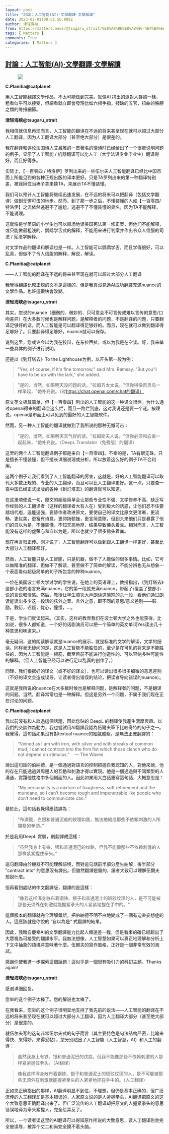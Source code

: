 ```yaml
---
layout: post
title: "討論：人工智能(AI)·文學翻譯·文學解讀"
date: 2023-02-01T00:51:56.000Z
author: 津轻海峡
from: https://matters.news/@tsugaru_strait/%E8%A8%8E%E8%AB%96-%E4%BA%BA%E5%B7%A5%E6%99%BA%E8%83%BD-ai-%E6%96%87%E5%AD%B8%E7%BF%BB%E8%AD%AF-%E6%96%87%E5%AD%B8%E8%A7%A3%E8%AE%80-bafybeicqw2l66am2jbezleayz2ptheiob34o4damwj5fgne6qlwb6eexiq
tags: [ Matters ]
comments: True
categories: [ Matters ]
---
```

<!--1675212716000-->
[討論：人工智能(AI)·文學翻譯·文學解讀](https://matters.news/@tsugaru_strait/%E8%A8%8E%E8%AB%96-%E4%BA%BA%E5%B7%A5%E6%99%BA%E8%83%BD-ai-%E6%96%87%E5%AD%B8%E7%BF%BB%E8%AD%AF-%E6%96%87%E5%AD%B8%E8%A7%A3%E8%AE%80-bafybeicqw2l66am2jbezleayz2ptheiob34o4damwj5fgne6qlwb6eexiq)
------

<div>
<figure class="image"><img src="https://assets.matters.news/embed/097ab331-45bb-4b94-8c30-b52a8a3dca65.jpeg" data-asset-id="097ab331-45bb-4b94-8c30-b52a8a3dca65" referrerpolicy="no-referrer"><figcaption><span></span></figcaption></figure><p><strong>C.Planitia@catplanet</strong></p><p>用人工智能翻譯文學作品，不太可能做到完美。就像AI 拼出的派對人群照一樣，粗看似乎可以接受，但細看就立即會發現比如六根手指，殘缺的五官，扭曲的胳膊之類的彆扭細節。</p><p><strong>津轻海峡@tsugaru_strait</strong></p><p>我相信就信息再现而言，人工智能的翻译在不远的将来甚至现在就可以超过大部分人工翻译，因为人工翻译大部分（甚至绝大部分）是很差的。</p><p>我在翻译和评论法国诗人艾吕雅的一首著名的情诗时已经给出了一个很能说明问题的例子，显示了人工智能 / 机器翻译可以比人工（大学法语专业毕业生）翻译得好，而且好得多。</p><p>实际上，【一百零四 / 特洛伊】罗列出来的一些伍尔夫人工智能翻译已经比中国市面上所能见到的各种正规出版的译本更好。只是TA罗列出来的第一种翻译特别差，被我揪住当棒子拿来揍TA，来展示TA不懂装懂。</p><p>我们可以预计人工智能将继续迅速发展，在不远的将来可以把翻译（包括文学翻译）做到无懈可击的地步。然而，到了那一步之后，不懂装懂的人如【一百零四/特洛伊】之流依然逃避不了尴尬，逃避不了不懂装懂的臭名，因为TA不能解释，不能说理。</p><p>这就像是学英语的小学生也可以顺场地读美国宪法第一修正案，但他们不能解释，或只能做最粗浅的、鹦鹉学舌式的解释，不能用来进行判案并作出令众人信服的司法 / 宪法学解释。</p><p>对文学作品的翻译和解读也是一样。人工智能可以鹦鹉学舌，而且学得很好，可以乱真，但做不了令人信服的解释，解说，解读。</p><p><strong>C.Planitia@catplanet</strong></p><p>——人工智能的翻译在不远的将来甚至现在就可以超过大部分人工翻译</p><p>我覺得翻譯比較正規的文本是這樣的，但是我真沒見過AI成功翻譯充滿nuance的文學作品。也許這很快會改變。</p><p><strong>津轻海峡@tsugaru_strait</strong></p><p>其实，您说的nuance（细微的、微妙的、只可意会不可言传或难以言传的意思/口吻差异）在大多数时候也是解释问题，是解释者的问题，不是翻译的问题，只要翻译足够好的话。而人工智能是可以翻译得足够好的。而且，现在就可以做到翻译得足够好了。只要翻译得足够好，nuance就可以保存。</p><p>说到这里，您或许会以为我在狡辩，在东拉西扯，或以为我是在空谈。好，我来举一些具体的例子进行说明。</p><p>还是以《到灯塔去》To the Lighthouse为例，以开头第一段为例：</p><blockquote>"Yes, of course, if it's fine tomorrow," said Mrs. Ramsay. "But you'll have to be up with the lark," she added.</blockquote><blockquote>"是的，当然，如果明天没问题的话，"拉姆齐太太说。"但你得像百灵鸟一样早起，"她补充说。（过<a href="https://chat.openai.com/chat%E7%9A%84%E7%BF%BB%E8%AF%91%EF%BC%89" rel="noopener noreferrer" target="_blank">https://chat.openai.com/chat的翻译）</a></blockquote><p>原文英文极其简单，但【一百零四】列出的人工智能的这一种译文很烂。为什么通过openai得来的翻译会这么烂，而且一路烂到底，这对我说还是要一个谜。按理说，openai是市面上可以见到的最好的人工智能软件。</p><p>然而，另一种人工智能的翻译就做到了我所说的那种无懈可击：</p><blockquote>"是的，当然，如果明天天气好的话，"拉姆斯夫人说。"但你必须和云雀一起起床，"她补充说。（DeepL Translator（免费版）的翻译）</blockquote><p>这里的两个人工智能翻译例子都是来自【一百零四】。不幸的是，TA有眼无珠，只是擅长不懂装懂，但不擅长详细说理或分析，所以放着这么好的例子TA不会利用。</p><p>这两个例子让我们看到了人工智能翻译的厉害，这就是，好的人工智能翻译可以取代大多数正规的、专业的人工翻译，而且可以比人工翻译更好。这一点，只要查一查中国已经正式出版的各种《到灯塔去》的翻译就可以知道。</p><p>在这里顺便说一句，原文的超级简单会让那些专业性不强、文学修养不高、缺乏写作经验的人工翻译者（这样的翻译者大有人在）受到极大的诱惑，让他们忍不住要越俎代庖，逞能逞强，要替作者改进原文，要使自己的译文比原文更清晰，更流畅，更优美，更富有诗意，更抑扬顿挫，更言简意赅，但到头来他们只是暴露了他们的自以为是，不懂装懂，不知天高地厚，结果导致佛头着粪。相对而言，人工智能没有这样的虚荣心和自以为是，所以也就少了很多佛头着粪。</p><p>现在再言归正传。刚才说了，人工智能翻译可以做到跟人工翻译一样更好，甚至比大部分人工翻译都好。</p><p>然而，人工智能只是人工智能，只是机器，做不了人能做的很多事情。比如，它可以做精准的翻译，但做不了解读，甚至做不了简单的解读，不能分辨也无从想象一个表面看似超级简单的句子所包含的种种nuance。</p><p>一位在美国波士顿大学过学的学生说，在她上的英语课上，教授指出，《到灯塔去》这部小说的语言充满nuance，它的第一段就充满nuance，带起了/覆盖了整部小说的言说和情感。然后，教授让学生顺次大声朗读这简短的头一段，看他们通过朗读能读出多少这一段话的弦外之音、言外之意，即不同的意思/意义差别——鼓励，敷衍，迟疑，忧心，憧憬，...。</p><p>于是，学生们就读起来。（其实，这样的教育我们在波士顿大学之外也能获得。比如说，很多人都知道，一个好的话剧演员可以把一个简单的英文单词Yes读出几十种意思和味道来。）</p><p>毫无疑问，这的朗读解读就是nuance的展示，就是标准的文学的解读，文学的细读。同样毫无疑问的是，这是人工智能不能胜任的，至少是在可见的将来是不能胜任的，因为人工智能是一根筋，截至目前不能进行创造性的、可以容纳多种可能性的解释。（但人工智能已经可以进行足以乱真的创作了。）</p><p>同理，我们根据好的译文（或不好的译文），也可以读出很多很多细微的意思差别（不好的译文会造成误导，让读者得出错误的结论，把读者导向错误的nuance）。</p><p>这就是我所说的nuance在大多数时候也是解释问题，是解释者的问题，不是翻译的问题。当然，翻译常常也是一种解释。但这是另外一个问题，不属于我们现在正在讨论的问题。</p><p><strong>C.Planitia@catplanet</strong></p><p>我以前沒有和人談過這個話題，因此您貼的 DeepL 的翻譯使我產生濃厚興趣。以我們的交談作為動力，我也嘗試用AI翻譯我認為伍爾夫筆下比較奇特的句子之一。我覺得，這句話如果沒有對textual nuance的細膩體察，是無法正確翻譯的：</p><blockquote>“Veined as I am with iron, with silver and with streaks of common mud, I cannot contract into the firm fist which those clench who do not depend on stimulus.”    — The Waves</blockquote><p>說出這句話的伯納德，是一個通過對語言的控制把握自我認知的人，對他來說，他的存在只能通過與周邊人的互動和刺激才得以實現。他是一個通過與不同類型的人溝通，實踐他性格中多個側面的人。因此如果用大白話重寫這句話，大概意思是：</p><blockquote>”My personality is a mixture of toughness, soft refinement and the mundane, so I can’t become tough and impenetrable like people who don’t need to communicate can.“</blockquote><p>基於此，這句話我覺得應該譯為：</p><blockquote>”布滿鐵，白銀和普通泥痕的紋理如我，無法捲縮成那些不依賴刺激的人所攥緊的拳頭。”</blockquote><p>於是我用DeepL 實驗，則翻譯成這樣：</p><blockquote>“虽然我身上有铁、银和普通泥巴的纹路，但我不能像那些不依赖刺激的人那样紧紧握住拳头。”</blockquote><p>這句翻譯由於機器不可能理解語境，而對這句話前半部分產生曲解，後半部分 ”contract into“ 的意思沒有譯出。但雖然翻譯是錯的，讀者大致可以理解伍爾夫想說什麼。</p><p>但再看到處貼的中文翻譯版，翻譯的是這樣：</p><blockquote>”像我这样浑身散布着钢铁、银子和普通泥土的斑驳纹理的人，是不可能被那些无须外在刺激就能握紧拳头的人紧紧地捏在手中的。“</blockquote><p>這個版本的翻譯就完全理解錯誤，把伯納德不明不白地變成了一個有迫害妄想症的人。這應該就是你說的 “自以為是“ 式翻譯的結果。</p><p>因此，我暗自慶幸AI的文學翻譯能力比起人類還差一截，但是看來的確已經超出了大眾視為可接受的翻譯水平。我無法想像，人工智慧如果可以真正地理解和分析上下文中抽象的語境將意味著什麼。伍爾夫的寫作風格，正好是一個非常有效的測試。</p><p>感謝你使我進一步探索這個話題！這似乎是一個很有吸引力的科幻主題。Thanks again!</p><p><strong>津轻海峡@tsugaru_strait</strong></p><p>感谢详细回复。</p><p>您举的这个例子太棒了。您的解说也太棒了。</p><p>在我看来，您举的这个例子很明显地支持了我先前的说法——人工智能的翻译在不远的将来甚至现在就可以超过大部分人工翻译，因为人工翻译大部分（甚至绝大部分）是很差的。</p><p>就伍尔夫写的这句非常伍尔夫式的句子而言（其主要特色是句法结构严密，比喻来得快、来得妙，来得妥帖），您分别贴出了人工智能（人工智慧，AI）和人工的翻译：</p><blockquote>虽然我身上有铁、银和普通泥巴的纹路，但我不能像那些不依赖刺激的人那样紧紧握住拳头。（AI翻译）</blockquote><blockquote>像我这样浑身散布着钢铁、银子和普通泥土的斑驳纹理的人，是不可能被那些无须外在刺激就能握紧拳头的人紧紧地捏在手中的。（人工翻译）</blockquote><p>正如您正确指出的那样，AI翻译明显不到位，不理想，但仍是基本正确的，但广泛流传的人工翻译却是基本错误的。人家原文说的是人紧握拳头，AI翻译把原文的这个大致意思正确翻译出来了。但广泛流传的人工翻译却把原文的人握紧拳头的意思错误地译为拳头紧握人，完全给弄反了。</p><p>所以，一个读者读这里的AI翻译可以得知原作所说的大致意思，读人工翻译则会完全被误导，被弄个丈二和尚完全摸不着头脑。</p>
</div>
